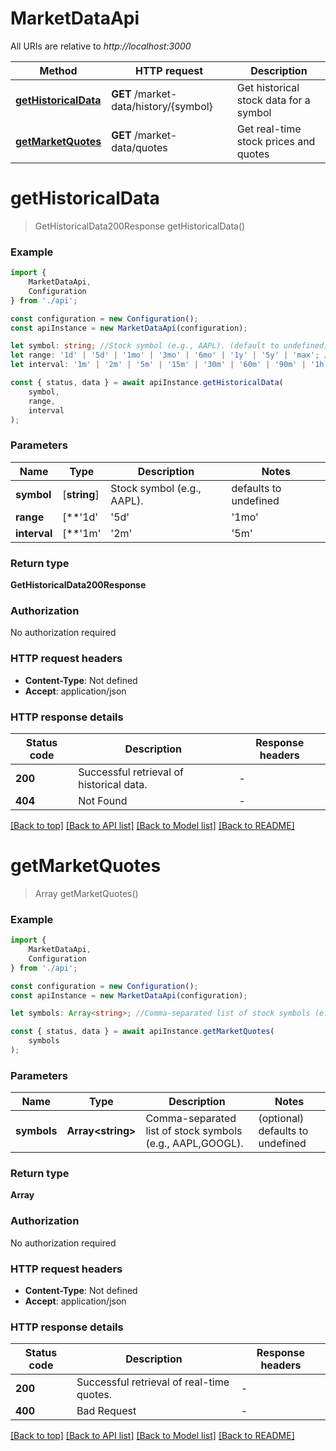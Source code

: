 # MarketDataApi

All URIs are relative to *http://localhost:3000*

|Method | HTTP request | Description|
|------------- | ------------- | -------------|
|[**getHistoricalData**](#gethistoricaldata) | **GET** /market-data/history/{symbol} | Get historical stock data for a symbol|
|[**getMarketQuotes**](#getmarketquotes) | **GET** /market-data/quotes | Get real-time stock prices and quotes|

# **getHistoricalData**
> GetHistoricalData200Response getHistoricalData()


### Example

```typescript
import {
    MarketDataApi,
    Configuration
} from './api';

const configuration = new Configuration();
const apiInstance = new MarketDataApi(configuration);

let symbol: string; //Stock symbol (e.g., AAPL). (default to undefined)
let range: '1d' | '5d' | '1mo' | '3mo' | '6mo' | '1y' | '5y' | 'max'; //Time range for historical data. (optional) (default to undefined)
let interval: '1m' | '2m' | '5m' | '15m' | '30m' | '60m' | '90m' | '1h' | '1d' | '5d' | '1wk' | '1mo' | '3mo'; //Data interval. (optional) (default to undefined)

const { status, data } = await apiInstance.getHistoricalData(
    symbol,
    range,
    interval
);
```

### Parameters

|Name | Type | Description  | Notes|
|------------- | ------------- | ------------- | -------------|
| **symbol** | [**string**] | Stock symbol (e.g., AAPL). | defaults to undefined|
| **range** | [**&#39;1d&#39; | &#39;5d&#39; | &#39;1mo&#39; | &#39;3mo&#39; | &#39;6mo&#39; | &#39;1y&#39; | &#39;5y&#39; | &#39;max&#39;**]**Array<&#39;1d&#39; &#124; &#39;5d&#39; &#124; &#39;1mo&#39; &#124; &#39;3mo&#39; &#124; &#39;6mo&#39; &#124; &#39;1y&#39; &#124; &#39;5y&#39; &#124; &#39;max&#39;>** | Time range for historical data. | (optional) defaults to undefined|
| **interval** | [**&#39;1m&#39; | &#39;2m&#39; | &#39;5m&#39; | &#39;15m&#39; | &#39;30m&#39; | &#39;60m&#39; | &#39;90m&#39; | &#39;1h&#39; | &#39;1d&#39; | &#39;5d&#39; | &#39;1wk&#39; | &#39;1mo&#39; | &#39;3mo&#39;**]**Array<&#39;1m&#39; &#124; &#39;2m&#39; &#124; &#39;5m&#39; &#124; &#39;15m&#39; &#124; &#39;30m&#39; &#124; &#39;60m&#39; &#124; &#39;90m&#39; &#124; &#39;1h&#39; &#124; &#39;1d&#39; &#124; &#39;5d&#39; &#124; &#39;1wk&#39; &#124; &#39;1mo&#39; &#124; &#39;3mo&#39;>** | Data interval. | (optional) defaults to undefined|


### Return type

**GetHistoricalData200Response**

### Authorization

No authorization required

### HTTP request headers

 - **Content-Type**: Not defined
 - **Accept**: application/json


### HTTP response details
| Status code | Description | Response headers |
|-------------|-------------|------------------|
|**200** | Successful retrieval of historical data. |  -  |
|**404** | Not Found |  -  |

[[Back to top]](#) [[Back to API list]](../README.md#documentation-for-api-endpoints) [[Back to Model list]](../README.md#documentation-for-models) [[Back to README]](../README.md)

# **getMarketQuotes**
> Array<GetMarketQuotes200ResponseInner> getMarketQuotes()


### Example

```typescript
import {
    MarketDataApi,
    Configuration
} from './api';

const configuration = new Configuration();
const apiInstance = new MarketDataApi(configuration);

let symbols: Array<string>; //Comma-separated list of stock symbols (e.g., AAPL,GOOGL). (optional) (default to undefined)

const { status, data } = await apiInstance.getMarketQuotes(
    symbols
);
```

### Parameters

|Name | Type | Description  | Notes|
|------------- | ------------- | ------------- | -------------|
| **symbols** | **Array&lt;string&gt;** | Comma-separated list of stock symbols (e.g., AAPL,GOOGL). | (optional) defaults to undefined|


### Return type

**Array<GetMarketQuotes200ResponseInner>**

### Authorization

No authorization required

### HTTP request headers

 - **Content-Type**: Not defined
 - **Accept**: application/json


### HTTP response details
| Status code | Description | Response headers |
|-------------|-------------|------------------|
|**200** | Successful retrieval of real-time quotes. |  -  |
|**400** | Bad Request |  -  |

[[Back to top]](#) [[Back to API list]](../README.md#documentation-for-api-endpoints) [[Back to Model list]](../README.md#documentation-for-models) [[Back to README]](../README.md)

